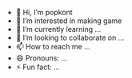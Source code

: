 - 👋 Hi, I’m popkont
- 👀 I’m interested in making game
- 🌱 I’m currently learning ...
- 💞️ I’m looking to collaborate on ...
- 📫 How to reach me ...
- 😄 Pronouns: ...
- ⚡ Fun fact: ...

<!---
popkont/popkont is a ✨ special ✨ repository because its `README.md` (this file) appears on your GitHub profile.
You can click the Preview link to take a look at your changes.
--->
